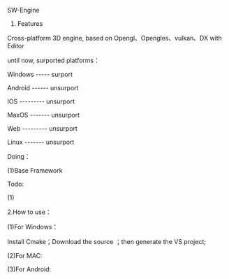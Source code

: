 SW-Engine

1. Features

Cross-platform 3D engine, based on Opengl、Opengles、vulkan、DX with Editor

until now, surported platforms：

Windows ----- surport

Android ------ unsurport

IOS --------- unsurport

MaxOS ------- unsurport

Web --------- unsurport

Linux ------- unsurport

Doing：

(1)Base Framework

Todo:

(1)



2.How to use：

(1)For Windows：

Install Cmake；Download the source ；then generate the VS project;

(2)For MAC:

(3)For Android:
